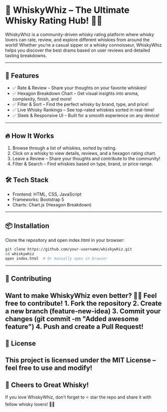 # 🥃 WhiskyWhiz – The Ultimate Whisky Rating Hub! 🎩✨

WhiskyWhiz is a community-driven whisky rating platform where whisky lovers can rate, review, and explore different whiskies from around the world! Whether you’re a casual sipper or a whisky connoisseur, WhiskyWhiz helps you discover the best drams based on user reviews and detailed tasting breakdowns.

---

## 🚀 Features

- ✅ Rate & Review – Share your thoughts on your favorite whiskies!
- ✅ Hexagon Breakdown Chart – Get visual insights into aroma, complexity, finish, and more!
- ✅ Filter & Sort – Find the perfect whisky by brand, type, and price!
- ✅ Live Whisky Rankings – See top-rated whiskies sorted in real-time!
- ✅ Sleek & Responsive UI – Built for a smooth experience on any device!

---

## 🔥 How It Works
1.	Browse through a list of whiskies, sorted by rating.
2.	Click on a whisky to view details, reviews, and a hexagon rating chart.
3.	Leave a Review – Share your thoughts and contribute to the community!
4.	Filter & Search – Find whiskies based on type, brand, or price range.

## 🛠️ Tech Stack
- Frontend: HTML, CSS, JavaScript
- Frameworks: Bootstrap 5
- Charts: Chart.js (Hexagon Breakdown)

---
## 📦 Installation

Clone the repository and open index.html in your browser:
```bash
git clone https://github.com/your-username/whiskywhiz.git
cd whiskywhiz
open index.html  # Or manually open in browser
```
--- 

## 🤝 Contributing

Want to make WhiskyWhiz even better? 🍂🔥 Feel free to contribute!
	1.	Fork the repository
	2.	Create a new branch (feature-new-idea)
	3.	Commit your changes (git commit -m "Added awesome feature")
	4.	Push and create a Pull Request!
---
## 📜 License

This project is licensed under the MIT License – feel free to use and modify!
---

## 🍻 Cheers to Great Whisky!

If you love WhiskyWhiz, don’t forget to ⭐ star the repo and share it with fellow whisky lovers! 🥃✨
